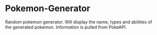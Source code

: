 # Pokemon-Generator
Random pokemon generator. Will display the name, types and abilities of the generated pokemon. Information is pulled from PokeAPI.
